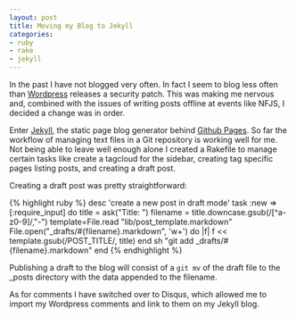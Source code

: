 ```yaml
--- 
layout: post
title: Moving my Blog to Jekyll
categories:
- ruby
- rake
- jekyll
---
```


In the past I have not blogged very often. In fact I seem to blog less often than [Wordpress](http://wordpress.org/) releases a security patch. This was making me nervous and, combined with the issues of writing posts offline at events like NFJS, I decided a change was in order.

Enter [Jekyll](http://github.com/mojombo/jekyll), the static page blog generator behind [Github Pages](http://pages.github.com/). So far the workflow of managing text files in a Git repository is working well for me. Not being able to leave well enough alone I created a Rakefile to manage certain tasks like create a tagcloud for the sidebar, creating tag specific pages listing posts, and creating a draft post. 

Creating a draft post was pretty straightforward:

{% highlight ruby %}
desc 'create a new post in draft mode'
task :new => [:require_input] do
  title = ask("Title: ")
  filename = title.downcase.gsub(/[^a-z0-9]/,"-")
  template=File.read "lib/post_template.markdown"
  File.open("_drafts/#{filename}.markdown", 'w+') do |f| 
    f << template.gsub(/POST_TITLE/, title)
  end
  sh "git add _drafts/#{filename}.markdown"
end
{% endhighlight %}

Publishing a draft to the blog will consist of a `git mv` of the draft file to the \_posts directory with the data appended to the filename.

As for comments I have switched over to Disqus, which allowed me to import my Wordpress comments and link to them on my Jekyll blog. 
